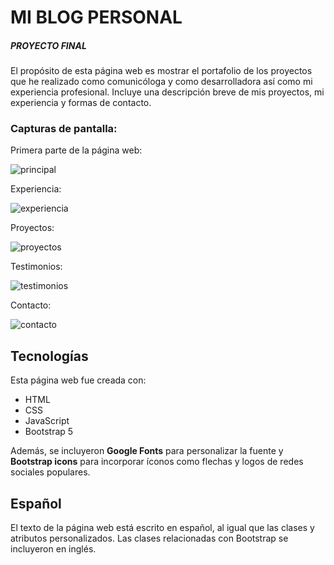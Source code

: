 # MI BLOG PERSONAL

##### PROYECTO FINAL

El propósito de esta página web es mostrar el portafolio de los proyectos que he realizado como comunicóloga y como desarrolladora así como mi experiencia profesional. Incluye una descripción breve de mis proyectos, mi experiencia y formas de contacto. 

### Capturas de pantalla:

Primera parte de la página web:

![principal](https://github.com/valerydom/MI-BLOG-PERSONAL/assets/139601134/410eef44-489b-42c4-8e82-0ab20a5bfec3)

Experiencia:

![experiencia](https://github.com/valerydom/MI-BLOG-PERSONAL/assets/139601134/8c6432b4-5329-440c-96f4-df948622515a)

Proyectos:

![proyectos](https://github.com/valerydom/MI-BLOG-PERSONAL/assets/139601134/f056c990-c0a1-4536-810a-c7c93cb43134)

Testimonios:

![testimonios](https://github.com/valerydom/MI-BLOG-PERSONAL/assets/139601134/1932b005-2bf8-4852-8e12-068e546ba0da)

Contacto:

![contacto](https://github.com/valerydom/MI-BLOG-PERSONAL/assets/139601134/1e0daf40-38ad-468f-ac4a-ee7a7a195eab)

## Tecnologías

Esta página web fue creada con:

* HTML
* CSS
* JavaScript 
* Bootstrap 5

Además, se incluyeron **Google Fonts** para personalizar la fuente y **Bootstrap icons** para incorporar íconos como flechas y logos de redes sociales populares. 

## Español

El texto de la página web está escrito en español, al igual que las clases y atributos personalizados. Las clases relacionadas con Bootstrap se incluyeron en inglés.
